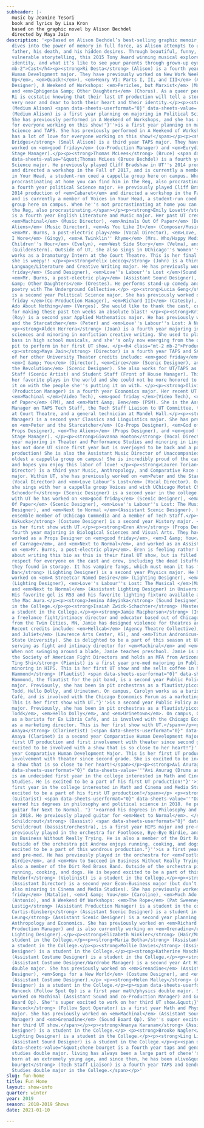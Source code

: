 ```yaml
---
subheader: |-
  music by Jeanine Tesori
  book and lyrics by Lisa Kron
  based on the graphic novel by Alison Bechdel
  directed by Maya Jain
description: '<p>Based on Alison Bechdel’s best-selling graphic memoir, <em>Fun Home</em>
  dives into the power of memory in full force, as Alison attempts to understand her
  father, his death, and his hidden desires. Through beautiful, funny, and wholly
  vulnerable storytelling, this 2015 Tony Award winning musical explores sexuality,
  identity, and what it’s like to see your parents through grown-up eyes.</p><h4 class="mt-2
  mb-2">Cast</h4><p><strong>Ri Desta</strong> (Alison) is a fourth year Comparative
  Human Development major. They have previously worked on New Work Week 2018 (<em>Going
  Up</em>, <em>Quack!</em>), <em>Henry VI: Parts I, II, and III</em> (Assistant Light
  Designer), A Weekend of Workshops: <em>Pericles, but Marxist</em> (Marina and others),
  and <em>Iphigenia &amp; Other Daughters</em> (Chorus). As a queer person themselves,
  Ri is ecstatic knowing that their last UT production will tell a story that is so
  very near and dear to both their heart and their identity.</p><p><strong>Lara Sachdeva</strong>
  (Medium Alison) <span data-sheets-userformat="0}" data-sheets-value=''"Lara Sachdeva
  (Medium Alison) is a first year planning on majoring in Political Science and TAPS.
  She has previously performed in A Weekend of Workshops, and she has a lot of love
  for everyone working on this show!"}''>is a first year planning on majoring in Political
  Science and TAPS. She has previously performed in A Weekend of Workshops, and she
  has a lot of love for everyone working on this show!</span></p><p><strong>Molly
  Bridges</strong> (Small Alison) is a third year TAPS major. They have previously
  worked on <em>good friday</em> (co-Production Manager) and <em>Eurydice</em> (Assistant
  Stage Manager).</p><p><strong>Thomas McLees</strong> (Bruce) <span data-sheets-userformat="0}"
  data-sheets-value="&quot;Thomas McLees (Bruce Bechdel) is a fourth year political
  Science major. He previously played Cliff Bradshaw in UT''s 2014 production of Cabaret
  and directed a workshop in the Fall of 2017, and is currently a member of Voices
  in Your Head, a student-run coed a cappella group here on campus. When he''s not
  procrastinating at home you can find him in the Reg, also procrastinating.&quot;}">is
  a fourth year political Science major. He previously played Cliff Bradshaw in UT''s
  2014 production of <em>Cabaret</em> and directed a workshop in the Fall of 2017,
  and is currently a member of Voices in Your Head, a student-run coed a cappella
  group here on campus. When he''s not procrastinating at home you can find him in
  the Reg, also procrastinating.</span></p><p><strong>Emily Lovett</strong> (Helen)
  is a fourth year English Literature and Music major. Her past UT credits include
  <em>Machinal</em> (Music Director), <em>Animals Out Of Paper</em> (Dramaturg), <em>The
  Aliens</em> (Music Director), <em>As You Like It</em> (Composer/Music Director),
  <em>Mr. Burns, a post-electric play</em> (Vocal Director), <em>Love, Loss, and What
  I Wore</em> (Gingy), <em>A Twinklin'' Rhyme</em> (Mrs. Who/Happy Medium), <em>The
  Children''s Hour</em> (Evelyn), <em>West Side Story</em> (Velma), and <em>Hamlet</em>
  (Guildenstern). Outside of UT, she also sings in UChicago''s Women''s Ensemble and
  works as a Dramaturgy Intern at the Court Theatre. This is her final UT show and
  she is weepy!! </p><p><strong>Felix Lecocq</strong> (John) is a third year English
  Language/Literature and Creative Writing major. He has previously worked on <em>good
  friday</em> (Sound Designer), <em>Love''s Labour''s Lost </em>(Sound Designer),
  <em>Mr. Burns, a post-electric play</em> (Assistant Sound Designer), and <em>Iphigenia
  &amp; Other Daughters</em> (Orestes). He performs stand-up comedy and spoken word
  poetry with The Underground Collective.</p> <p><strong>Lucia Geng</strong> (Christian)
  is a second year Political Science major. She has previously worked on <em>good
  friday </em>(Co-Production Manager), <em>Richard III</em> (Catesby), and <em>Much
  Ado About Nothing</em> (Verges). She would like to thank the cast, crew, and band
  for making these past ten weeks an absolute blast! </p><p><strong>Krishna Kumar</strong>
  (Roy) is a second year Applied Mathematics major. He has previously worked on <em>Peter
  and the Starcatcher</em> (Peter) and <em>Love''s Labour''s Lost: A New Musical </em>(Boyet).</p>
  <p><strong>Alden Herrera</strong> (Joan) is a fourth year majoring in biological
  sciences and minoring in nonfiction creative writing. She used to play upright double
  bass in high school musicals, and she''s only now emerging from the depths of the
  pit to perform in her first UT show. </p><h4 class="mt-2 mb-2">Production Staff</h4>
  <p><strong>Maya Jain</strong> (Director) is a fourth year TAPS and SALC major. Some
  of her other University Theater credits include: <em>good friday</em> (Sophia),
  <em>I &amp; You</em> (Director), <em>Circe</em> (Scenic Designer), and <em>After
  the Revolution</em> (Scenic Designer). She also works for UT/TAPS as part of Tech
  Staff (Scenic Artist) and Student Staff (Front of House Manager). This is one of
  her favorite plays in the world and she could not be more honored to be putting
  it on with the people she''s putting it on with. </p><p><strong>Olivia Malone</strong>
  (Production Manager) is a fourth year Economics major. Her recent UT credits are
  <em>Machinal </em>(Video Tech), <em>good friday </em>(Video Tech), <em>Animals Out
  of Paper</em> (PM), and <em>Matt &amp; Ben</em> (PSM). She is the Assistant Lighting
  Manager on TAPS Tech Staff, the Tech Staff Liaison to UT Committee, the PM Intern
  at Court Theatre, and a general technician at Mandel Hall.</p><p><strong>Sara Everson</strong> (Stage
  Manager) is a second year Classics and Linguistics major. She has previously worked
  on <em>Peter and the Starcatcher</em> (Co-Props Designer), <em>God of Carnage</em> (Assistant
  Props Designer), <em>The Aliens</em> (Props Designer), and <em>good friday</em> (Assistant
  Stage Manager). </p><p><strong>Giovanna Hooton</strong> (Vocal Director) is a third
  year majoring in Theater and Performance Studies and minoring in Linguistics. She
  has not done UT since first year but is overjoyed to be back and a part of this
  production! She is also the Assistant Music Director of Unaccompanied Women, the
  oldest a cappella group on campus! She is incredibly proud of the cast and crew
  and hopes you enjoy this labor of love! </p><p><strong>Lauren Torian</strong> (Music
  Director) is a third year Music, Anthropology, and Comparative Race and Ethnic Studies
  major. Within UT, she has previously worked on <em>Peter and the Starcatcher</em>
  (Vocal Director) and <em>Love Labour’s Lost</em> (Vocal Director). Outside of UT,
  she sings with her a cappella group Voices and with UChicago Motet Choir. </p><p><strong>Ethan
  Schondorf</strong> (Scenic Designer) is a second year in the college. Previously
  with UT he has worked on <em>good friday</em> (Scenic Designer), <em>Animals Out
  Of Paper</em> (Scenic Designer), <em>Love''s Labour''s Lost: The Musical</em> (Scenic
  Designer), and <em>Next to Normal </em>(Assistant Scenic Designer). He is also an
  ensemble member of UChicago Commedia and a member of Tech Staff.</p><p><strong>Katia
  Kukucka</strong> (Costume Designer) is a second year History major. <em>Fun Home</em>
  is her first show with UT.</p><p><strong>Eren Ahn</strong> (Props Designer) is a
  fourth year majoring in Biological Sciences and Visual Arts. They have previously
  worked as a Props Designer on <em>good friday</em>, <em>I &amp; You</em>, <em>God
  of Carnage</em>, and <em>Next to Normal</em>, and worked as an Assistant Props Designer
  on <em>Mr. Burns, a post-electric play</em>. Eren is feeling rather bittersweet
  about writing this bio as this is their final UT show, but is filled with love and
  respect for everyone on the cast and crew, including the dead [stuffed] mouse that
  they found in storage. It has vampire fangs, which must mean it has feelings, right?</p><p><strong>Fred
  Dan</strong> (Lighting Designer) is a second year Physics major. He has previously
  worked on <em>A Streetcar Named Desire</em> (Lighting Designer), <em>The Aliens</em>
  (Lighting Designer), <em>Love''s Labour''s Lost: The Musical </em>(Master Electrician),
  and <em>Next to Normal</em> (Assistant Lighting Designer) in University Theater.
  His favorite gel is R53 and his favorite lighting fixture available at Logan is
  the Mac Aura.</p><p><strong>Jemima Adeyinka</strong> (Sound Designer) is a student
  in the College.</p><p><strong>Isaiah Zwick-Schachter</strong> (Master Electrician) is
  a student in the College.</p><p><strong>Jamie Macpherson</strong> (Intimacy Choreographer) is
  a freelance fight/intimacy director and educator based out of Chicago. Originally
  from the Twin Cities, MN, Jamie has designed violence for theatres across the country.
  Recent credits include: <em>Hellcab</em> (Agency Theatre Collective), <em>Romeo
  and Juliet</em> (Lawrence Arts Center, KS), and <em>Titus Andronicus</em> (Arizona
  State University). She is delighted to be a part of this season at UChicago Arts,
  serving as fight and intimacy director for <em>Machinal</em> and <em>Macbeth</em>.
  When not swinging around a blade, Jamie teaches preschool. Jamie is a member of
  the Society of American Fight Directors and holds an MFA from Arizona State University.</p><p><strong>Ting
  Ting Shi</strong> (Pianist) is a first year pre-med majoring in Public Policy and
  minoring in HIPS. This is her first UT show and she sells coffee in her free time. </p><p><strong>Carolyn
  Hammond</strong> (Flautist) <span data-sheets-userformat="0}" data-sheets-value=''"Carolyn
  Hammond, the flautist for the pit band, is a second year Public Policy and Linguistics
  major. Previously, she has been in pit orchestras as a flautist/piccoloist for Sweeney
  Todd, Hello Dolly, and Urinetown. On campus, Carolyn works as a barista for Ex Libris
  Café, and is involved with the Chicago Economics Forum as a marketing director.
  This is her first show with UT."}''>is a second year Public Policy and Linguistics
  major. Previously, she has been in pit orchestras as a flautist/piccoloist for <em>Sweeney
  Todd</em>, <em>Hello Dolly</em>, and <em>Urinetown</em>. On campus, Carolyn works
  as a barista for Ex Libris Café, and is involved with the Chicago Economics Forum
  as a marketing director. This is her first show with UT.</span></p><p><strong>Faith
  Anaya</strong> (Clarinetist) i<span data-sheets-userformat="0}" data-sheets-value=''"Faith
  Anaya (Clarinet) is a second year Comparative Human Development Major. This is her
  first UT production and first involvement with theater since second grade. She is
  excited to be involved with a show that is so close to her heart!"}''>s a second
  year Comparative Human Development Major. This is her first UT production and first
  involvement with theater since second grade. She is excited to be involved with
  a show that is so close to her heart!</span></p><p><strong>Avi Anurag</strong> (Drummer) <span
  data-sheets-userformat="0}" data-sheets-value=''"Avi Anurag (Drums and Percussion)
  is an undecided first year in the college interested in Math and Cinema and Media
  Studies. He is excited to be a part of his first UT production!"}''>is an undecided
  first year in the college interested in Math and Cinema and Media Studies. He is
  excited to be a part of his first UT production!</span></p> <p><strong>Daniel Schwartz</strong>
  (Guitarist) <span data-sheets-userformat="0}" data-sheets-value=''"Daniel Schwartz
  earned his degrees in philosophy and political science in 2018. He previously played
  guitar for Next to Normal. "}''>earned his degrees in Philosophy and Political Science
  in 2018. He previously played guitar for <em>Next to Normal</em>. </span></p><p><strong>Andrew
  Schildcrout</strong> (Bassist) <span data-sheets-userformat="0}" data-sheets-value=''"Andrew
  Schildcrout (bassist/orchestra), is a first year HIPS major and pre-med. He has
  previously played in the orchestra for Footloose, Bye-Bye Birdie, and How to Succeed
  in Business Without Really Trying. He is also a member of the Dirt Red Brass Band.
  Outside of the orchestra pit Andrew enjoys running, cooking, and dogs. He is beyond
  excited to be a part of this wondrous production."}''>is a first year HIPS major
  and pre-med. He has previously played in the orchestra for <em>Footloose</em>, <em>Bye-Bye
  Birdie</em>, and <em>How to Succeed in Business Without Really Trying</em>. He is
  also a member of the Dirt Red Brass Band. Outside of the orchestra pit Andrew enjoys
  running, cooking, and dogs. He is beyond excited to be a part of this wondrous production.</span></p><p><strong>Cole
  Meldorf</strong> (Violinist) is a student in the College.</p><p><strong>Shreya Shettigar</strong>
  (Assistant Director) is a second year Econ-Business major (but don’t worry, she’s
  also minoring in Cinema and Media Studies). She has previously worked on <em>good
  friday</em> (Natalie), <em>I &amp; You</em> (Caroline), <em>Much Ado About Nothing</em>
  (Antonio), and A Weekend Of Workshops: <em>The Rope</em> (Pat Sweeney).</p> <p><strong>Nicola
  Lustig</strong> (Assistant Production Manager) is a student in the college.</p><p><strong>Zach
  Curtis-Ginsberg</strong> (Assistant Scenic Designer) is a student in the College.</p><p><strong>Melaina
  Leung</strong> (Assistant Scenic Designer) is a second year planning to major in
  Anthropology and Economics. She has previously worked on <em>Richard III</em> (Assistant
  Production Manager) and is also currently working on <em>Grenadine</em> (Assistant
  Lighting Designer).</p><p><strong>Elizabeth Winkler</strong> (Hair/Makeup) is a
  student in the College.</p><p><strong>Maria Botha</strong> (Assistant Costume Designer) is
  a student in the College.</p><p><strong>Mollie Davies</strong> (Assistant Costume
  Designer) is a student in the College.</p><p><strong>Katherine Maschka Hitchcock</strong>
  (Assistant Costume Designer) is a student in the College.</p><p><strong>Nina Lubeck</strong>
  (Assistant Costume Designer/Wardrobe Manager) is a second year Art History and Math
  double major. She has previously worked on <em>Grenadine</em> (Assistant Costume
  Designer), <em>Songs for a New World</em> (Costume Designer), and <em>Eurydice</em>
  (Assistant Costume Designer).</p> <p><strong>Helen Malley</strong> (Assistant Props
  Designer) is a student in the College.</p><p><span data-sheets-userformat="0}" data-sheets-value="&quot;Gigi
  Hancock (Follow Spot Op) is a first year math/physics double major. She has previously
  worked on Machinal (Assistant Sound and co-Production Manager) and Grenadine (Sound
  Board Op). She''s super excited to work on her third UT show.&quot;}"><strong>Gigi
  Hancock</strong> (Follow Spot Operator) is a first year Math and Physics double
  major. She has previously worked on <em>Machinal</em> (Assistant Sound/Co-Production
  Manager) and <em>Grenadine</em> (Sound Board Op). She''s super excited to work on
  her third UT show.</span></p><p><strong>Ananya Karanam</strong> (Assistant Lighting
  Designer) is a student in the College.</p> <p><strong>Brooke Nagler</strong> (Assistant
  Lighting Designer) is a student in the College.</p><p><strong>Ling Lin</strong>
  (Assistant Sound Designer) is a student in the College.</p><p><span data-sheets-userformat="0}"
  data-sheets-value="&quot;chene bourget is a fourth year taps and gender &amp; sexuality
  studies double major. living has always been a large part of chene''s life. he was
  born at an extremely young age, and since then, he has been alive&quot;}"><strong>chene
  bourget</strong> (Tech Staff Liaison) is a fourth year TAPS and Gender &amp; Sexuality
  Studies double major in the College.</span></p>'
slug: fun-home
title: Fun Home
layout: show-info
quarter: winter
year: 2019
season: 2018-2019 Shows
date: 2021-01-10

---
```

